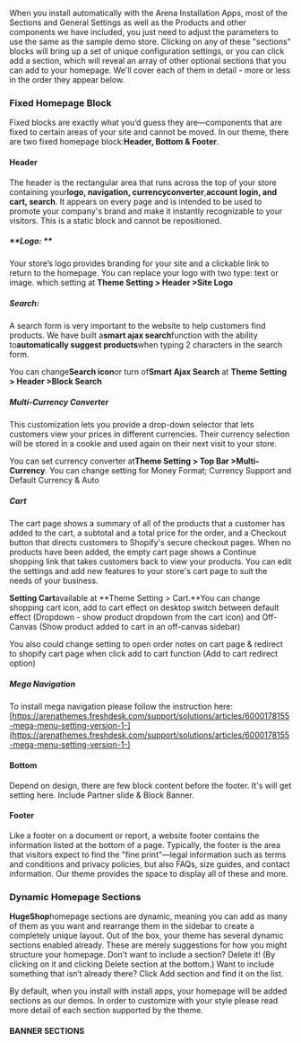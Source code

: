 When you install automatically with the Arena Installation Apps, most of the Sections and  General Settings as well as the Products and other components we have included, you just need to adjust the parameters to use the same as the sample demo store. Clicking on any of these "sections" blocks will bring up a set of unique configuration settings, or you can click add a section, which will reveal an array of other optional sections that you can add to your homepage. We'll cover each of them in detail - more or less in the order they appear below.

### **Fixed Homepage Block**

Fixed blocks are exactly what you’d guess they are—components that are fixed to certain areas of your site and cannot be moved. In our theme, there are two fixed homepage block:**Header, Bottom & Footer**.

#### **Header**

The header is the rectangular area that runs across the top of your store containing your**logo, navigation, currencyconverter**,**account login, and cart, search**. It appears on every page and is intended to be used to promote your company's brand and make it instantly recognizable to your visitors. This is a static block and cannot be repositioned.

##### **Logo: **

Your store’s logo provides branding for your site and a clickable link to return to the homepage. You can replace your logo with two type: text or image. which setting at **Theme Setting &gt; Header &gt;Site Logo**

##### **Search:**

A search form is very important to the website to help customers find products. We have built a**smart ajax search**function with the ability to**automatically suggest products**when typing 2 characters in the search form.

You can change**Search icon**or turn of**Smart Ajax Search** at **Theme Setting &gt; Header &gt;Block Search**

##### **Multi-Currency Converter**

This customization lets you provide a drop-down selector that lets customers view your prices in different currencies. Their currency selection will be stored in a cookie and used again on their next visit to your store.

You can set currency converter at**Theme Setting &gt; Top Bar &gt;Multi-Currency**. You can change setting for Money Format; Currency Support and Default Currency & Auto

##### **Cart**

The cart page shows a summary of all of the products that a customer has added to the cart, a subtotal and a total price for the order, and a Checkout button that directs customers to Shopify's secure checkout pages. When no products have been added, the empty cart page shows a Continue shopping link that takes customers back to view your products. You can edit the settings and add new features to your store's cart page to suit the needs of your business.

**Setting Cart**available at **Theme Setting &gt; Cart.**You can change shopping cart icon, add to cart effect on desktop switch between default effect \(Dropdown - show product dropdown from the cart icon\) and Off-Canvas \(Show product added to cart in an off-canvas sidebar\)

You also could change  setting to open order notes on cart page & redirect to shopify cart page when click add to cart function \(Add to cart redirect option\)

##### **Mega Navigation**

To install mega navigation please follow the instruction here: [https://arenathemes.freshdesk.com/support/solutions/articles/6000178155-mega-menu-setting-version-1-](https://arenathemes.freshdesk.com/support/solutions/articles/6000178155-mega-menu-setting-version-1-)

#### **Bottom**

Depend on design, there are few block content before the footer. It's will get setting here. Include Partner slide & Block Banner.

#### **Footer**

Like a footer on a document or report, a website footer contains the information listed at the bottom of a page. Typically, the footer is the area that visitors expect to find the "fine print"—legal information such as terms and conditions and privacy policies, but also FAQs, size guides, and contact information. Our theme provides the space to display all of these and more.

### **Dynamic Homepage Sections**

**HugeShop**homepage sections are dynamic, meaning you can add as many of them as you want and rearrange them in the sidebar to create a completely unique layout. Out of the box, your theme has several dynamic sections enabled already. These are merely suggestions for how you might structure your homepage. Don’t want to include a section? Delete it! \(By clicking on it and clicking Delete section at the bottom.\) Want to include something that isn’t already there? Click Add section and find it on the list.

By default, when you install with install apps, your homepage will be added sections as our demos. In order to customize with your style please read more detail of each section supported by the theme.

#### BANNER SECTIONS



